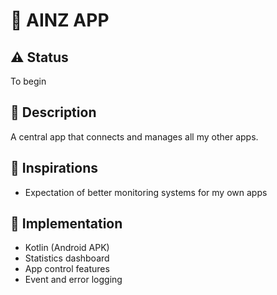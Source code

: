 # 📂 AINZ APP

## ⚠️ Status

To begin

## 💬 Description

A central app that connects and manages all my other apps.

## 🤔 Inspirations

-   Expectation of better monitoring systems for my own apps

## 💾 Implementation

-   Kotlin (Android APK)
-   Statistics dashboard
-   App control features
-   Event and error logging
